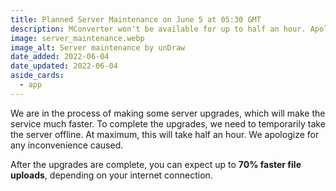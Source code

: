 ```yaml
---
title: Planned Server Maintenance on June 5 at 05:30 GMT
description: MConverter won't be available for up to half an hour. Apologies for the inconvenience.
image: server_maintenance.webp
image_alt: Server maintenance by unDraw
date_added: 2022-06-04
date_updated: 2022-06-04
aside_cards:
  - app
---
```


We are in the process of making some server upgrades, which will make the service much faster. To complete the upgrades, we need to temporarily take the server offline. At maximum, this will take half an hour. We apologize for any inconvenience caused.

After the upgrades are complete, you can expect up to **70% faster file uploads**, depending on your internet connection.
